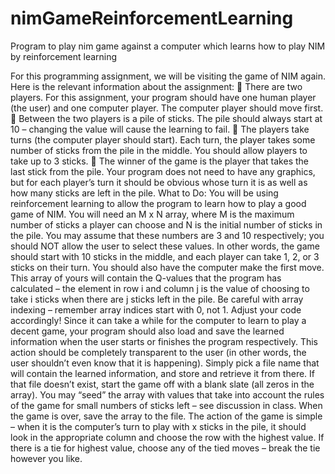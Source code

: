# nimGameReinforcementLearning
Program to play nim game against  a computer which learns how to play NIM by reinforcement learning

For this programming assignment, we will be visiting the game of NIM again. Here is the relevant
information about the assignment:
 There are two players. For this assignment, your program should have one human player (the user)
and one computer player. The computer player should move first.
 Between the two players is a pile of sticks. The pile should always start at 10 – changing the value
will cause the learning to fail.
 The players take turns (the computer player should start). Each turn, the player takes some number
of sticks from the pile in the middle. You should allow players to take up to 3 sticks.
 The winner of the game is the player that takes the last stick from the pile.
Your program does not need to have any graphics, but for each player’s turn it should be obvious whose
turn it is as well as how many sticks are left in the pile.
What to Do:
You will be using reinforcement learning to allow the program to learn how to play a good game of NIM.
You will need an M x N array, where M is the maximum number of sticks a player can choose and N is
the initial number of sticks in the pile. You may assume that these numbers are 3 and 10 respectively;
you should NOT allow the user to select these values. In other words, the game should start with 10
sticks in the middle, and each player can take 1, 2, or 3 sticks on their turn. You should also have the
computer make the first move.
This array of yours will contain the Q-values that the program has calculated – the element in row i and
column j is the value of choosing to take i sticks when there are j sticks left in the pile. Be careful with
array indexing – remember array indices start with 0, not 1. Adjust your code accordingly!
Since it can take a while for the computer to learn to play a decent game, your program should also load
and save the learned information when the user starts or finishes the program respectively. This action
should be completely transparent to the user (in other words, the user shouldn’t even know that it is
happening). Simply pick a file name that will contain the learned information, and store and retrieve it
from there. If that file doesn’t exist, start the game off with a blank slate (all zeros in the array). You may
“seed” the array with values that take into account the rules of the game for small numbers of sticks left
– see discussion in class. When the game is over, save the array to the file.
The action of the game is simple – when it is the computer’s turn to play with x sticks in the pile, it should
look in the appropriate column and choose the row with the highest value. If there is a tie for highest
value, choose any of the tied moves – break the tie however you like. 
